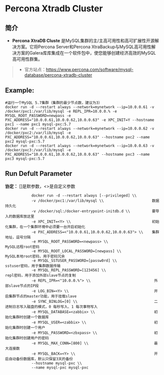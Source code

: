 Percona Xtradb Cluster
===
## 简介
* **Percona XtraDB Cluste** 是MySQL集群的主/主高可用性和高可扩展性开源解决方案。它将Percona Server和Percona XtraBackup与MySQL高可用性解决方案的Galera库库集成在一个软件包中，使您能够创建经济高效的MySQL高可用性群集。
> * 官方站点：https://www.percona.com/software/mysql-database/percona-xtradb-cluster


## Example:

    #运行一个MySQL 5.7集群（集群的最少节点数，建议为3）
    docker run -d --restart always --network=mynetwork --ip=10.0.0.61 -v /docker/pxc1:/var/lib/mysql -e REPL_IPR=10.0.0.% -e MYSQL_ROOT_PASSWORD=newpass -e PXC_ADDRESS="10.0.0.61,10.0.0.62,10.0.0.63" -e XPC_INIT=Y --hostname pxc1 --name pxc1 mysql-pxc:5.7
    docker run -d --restart always --network=mynetwork --ip=10.0.0.62 -v /docker/pxc2:/var/lib/mysql -e PXC_ADDRESS="10.0.0.61,10.0.0.62,10.0.0.63" --hostname pxc2 --name pxc2 mysql-pxc:5.7
    docker run -d --restart always --network=mynetwork --ip=10.0.0.63 -v /docker/pxc3:/var/lib/mysql -e PXC_ADDRESS="10.0.0.61,10.0.0.62,10.0.0.63" --hostname pxc3 --name pxc3 mysql-pxc:5.7

## Run Defult Parameter
**协定：** []是默参数，<>是自定义参数

				docker run -d --restart always [--privileged] \\
				-v /docker/pxc1:/var/lib/mysql \\                      数据持久化
				-v /docker/sql:/docker-entrypoint-initdb.d \\          要导入的数据库放这里
				-e XPC_INIT=<Y> \\                                     初始化集群，在一个集群环境中必须要一台开启初始化
				-e PXC_ADDRESS=<"10.0.0.61,10.0.0.62,10.0.0.63"> \\    集群地址，逗号分隔
				-e MYSQL_ROOT_PASSWORD=<newpass> \\                     MySQL远程root密码
				-e MYSQL_ROOT_LOCAL_PASSWORD=[newpass] \\               MySQL本地root密码，用于密码冗余
				-e MYSQL_SSTUSER_PASSWORD=[passw0rd] \\                 sstuser密码，用于集群数据传输
				-e MYSQL_REPL_PASSWORD=[123456] \\                      repl密码，用于添加外部slave节点的复制
				-e REPL_IPR=<"10.0.0.%"> \\                             外部slave节点的IP段
				-e LOG_BIN=<Y> \\                                       开启集群节点的master功能，用于挂载slave
				-e SYNC_BINLOG=[0] \\                                   二进制日志写入磁盘的模式，0 每秒写入、1 每次事物写入
				-e MYSQL_DATABASE=<zabbix> \\                           初始化集群时创建一个数据库
				-e MYSQL_USER=<zabbix> \\                               初始化集群时创建一个用户
				-e MYSQL_PASSWORD=<zbxpass> \\                          初始化集群时创建用户的密码
				-e MYSQL_MAX_CONN=[800] \\                              最大连接数
				-e MYSQL_BACK=<Y> \\                                    开启自动备份数据库，默认只保留3天的备份
				--hostname mysql-pxc \\
				--name mysql-pxc mysql-pxc
